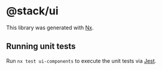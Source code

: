 # @stack/ui

This library was generated with [Nx](https://nx.dev).

## Running unit tests

Run `nx test ui-components` to execute the unit tests via [Jest](https://jestjs.io).
